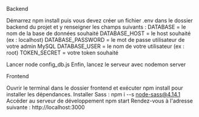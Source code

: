   Backend

 Démarrez npm install puis vous devez créer un fichier .env dans le dossier backend du projet et y renseigner les champs suivants :
 DATABASE = le nom de la base de données souhaité
 DATABASE_HOST = le host souhaité (ex : localhost)
 DATABASE_PASSWORD = le mot de passe utilisateur de votre admin MySQL
 DATABASE_USER = le nom de votre utilisateur (ex : root)
 TOKEN_SECRET = votre token souhaité

 Lancer node config_db.js
 Enfin, lancez le serveur avec nodemon server

  Frontend

 Ouvrir le terminal dans le dossier frontend et exécuter npm install pour installer les dépendances.
 Installer Sass : npm i --s node-sass@4.14.1
 Accéder au serveur de développement npm start
 Rendez-vous à l'adresse suivante : http://localhost:3000
